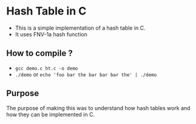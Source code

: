 # Hash Table in C

- This is a simple implementation of a hash table in C.
- It uses FNV-1a hash function

## How to compile ?
- `gcc demo.c ht.c -o demo`
- `./demo` or `echo 'foo bar the bar bar bar the' | ./demo`

## Purpose
The purpose of making this was to understand how hash tables work and how they can be implemented in C.
